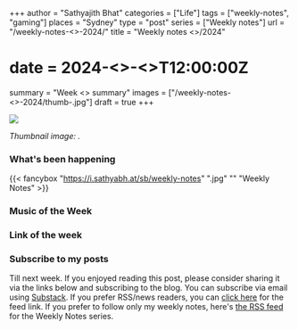 +++
author = "Sathyajith Bhat"
categories = ["Life"]
tags = ["weekly-notes", "gaming"]
places = "Sydney"
type = "post"
series = ["Weekly notes"]
url = "/weekly-notes-<<week>>-2024/"
title = "Weekly notes <<week>>/2024"
# date = 2024-<<month>>-<<date>>T12:00:00Z
summary = "Week <<week>> summary"
images = ["/weekly-notes-<<week>>-2024/thumb-.jpg"]
draft = true
+++

![](thumb-.jpg)

_Thumbnail image: ._ 

### What's been happening

{{< fancybox "https://i.sathyabh.at/sb/weekly-notes" ".jpg" "" "Weekly Notes" >}}

### Music of the Week

### Link of the week


### Subscribe to my posts

Till next week. If you enjoyed reading this post, please consider sharing it via the links below and subscribing to the blog. You can subscribe via email using [Substack](https://sathyabhat.substack.com/). If you prefer RSS/news readers, you can [click here](https://sathyabh.at/index.xml) for the feed link. If you prefer to follow only my weekly notes, here's [the RSS feed](https://sathyabh.at/series/weekly-notes/index.xml) for the Weekly Notes series. 
